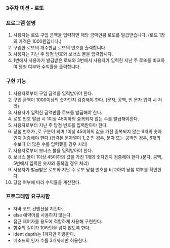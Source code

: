 ### 3주차 미션 - 로또

### 프로그램 설명
1. 사용자는 로또 구입 금액을 입력하면 해당 금액만큼 로또를 발급받습니다.
    (로또 1장의 가격은 1000원입니다.)
2. 구입한 로또의 개수만큼 로또의 번호를 출력합니다.
3. 사용자는 지난 주 당첨 번호와 보너스 볼을 입력합니다.
4. 1번에서 사용자가 발급받은 로또와 3번에서 사용자가 입력한 지난 주 로또를 비교하여 당첨 여부와 수익률을 출력합니다.

### 구현 기능
1. 사용자로부터 구입 금액을 입력받아야 한다. 
2. 구입 금액이 1000이상의 숫자인지 검증해야 한다. (문자, 공백, 빈 문자 입력 시 처리)
3. 사용자가 입력한 금액만큼 로또를 발급해야 한다. 
4. 로또 번호 발급 시 1이상 45이하의 중복되지 않는 수를 발급해야한다.
5. 사용자로부터 지난 주 당첨 번호를 입력받아야 한다.
6. 당첨 번호가 ,로 구분이 되며 1이상 45이하의 값을 가진 중복되지 않는 6개의 숫자인지 검증해야 한다.(입력된 문자열이 1,,2 인 경우, 문자 또는 공백인 경우, 6개의 수보다 더 많은 수를 입력했을 경우 처리)
7. 사용자로부터 보너스 볼을 입력받아야 한다.
8. 보너스 볼이 1이상 45이하의 값을 가진 1개의 숫자인지 검증해야 한다.(문자, 공백, 5번에서 입력한 숫자와 중복일 경우 처리)
9. 사용자가 발급받은 로또와 지난 주 로또 당첨 번호를 비교하여 당첨 여부를 확인한다.
10. 당첨 여부에 따라 수익률을 계산한다.

### 프로그래밍 요구사항
+ 자바 코드 컨벤션을 지킨다.
+ else 예약어를 사용하지 않는다.
+ 접근 제어자를 용도에 적합하게 사용해 구현한다.
+ 함수의 길이가 10라인을 넘지 않도록 한다.
+ ident depth는 1까지만 허용한다.
+ 메소드의 인자 수를 3개까지만 허용한다.